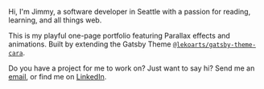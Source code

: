 Hi, I'm Jimmy, a software developer in Seattle with a passion for reading, learning, and all things web.

This is my playful one-page portfolio featuring Parallax effects and animations. Built by extending the Gatsby Theme [`@lekoarts/gatsby-theme-cara`](https://github.com/LekoArts/gatsby-starter-portfolio-cara).

Do you have a project for me to work on? Just want to say hi? Send me an [email](mailto:jimmylongley@gmail.com), or find me on [LinkedIn](https://www.linkedin.com/in/jimmylongley/).
